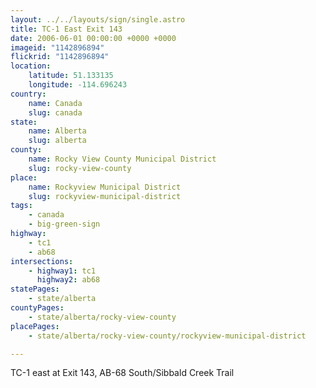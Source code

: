 ```yaml
---
layout: ../../layouts/sign/single.astro
title: TC-1 East Exit 143
date: 2006-06-01 00:00:00 +0000 +0000
imageid: "1142896894"
flickrid: "1142896894"
location:
    latitude: 51.133135
    longitude: -114.696243
country:
    name: Canada
    slug: canada
state:
    name: Alberta
    slug: alberta
county:
    name: Rocky View County Municipal District
    slug: rocky-view-county
place:
    name: Rockyview Municipal District
    slug: rockyview-municipal-district
tags:
    - canada
    - big-green-sign
highway:
    - tc1
    - ab68
intersections:
    - highway1: tc1
      highway2: ab68
statePages:
    - state/alberta
countyPages:
    - state/alberta/rocky-view-county
placePages:
    - state/alberta/rocky-view-county/rockyview-municipal-district

---
```

TC-1 east at Exit 143, AB-68 South/Sibbald Creek Trail